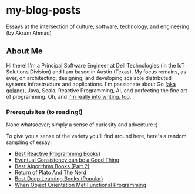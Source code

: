# my-blog-posts
Essays at the intersection of culture, software, technology, and engineering (by Akram Ahmad)

## About Me

Hi there! I'm a Principal Software Engineer at Dell Technologies (in the IoT Solutions Division) and I am based in Austin (Texas). My focus remains, as ever, on architecting, designing, and developing scalable distributed systems infrastructure and applications. I'm passionate about Go ([aka golang](http://programming-digressions.blogspot.com/2018/04/the-go-programming-language.html)), Java, Scala, Reactive Programming, AI, and perfecting the fine art of programming. Oh, and [I'm really into writing, too](http://programming-digressions.blogspot.com/2017/11/on-writing-or-how-i-write.html).

### Prerequisites (to reading!)

None whatsoever; simply a sense of curiosity and adventure :)

To give you a sense of the variety you'll find around here, here's a random sampling of essay:

- [Best Reactive Programming Books](http://programming-digressions.blogspot.com/2017/08/best-reactive-programming-books-this.html))
- [Eventual Consistency can be a Good Thing](http://programming-digressions.blogspot.com/2017/08/eventual-consistency-can-be-good-thing.html)
- [Best Algorithms Books (Part 2) ](http://programming-digressions.blogspot.com/2017/09/best-algorithms-books-part-2.html)
- [Return of Plato And The Nerd ](http://programming-digressions.blogspot.com/2017/10/return-of-plato-and-nerd.html)
- [Best Deep Learning Books (Popular) ](http://programming-digressions.blogspot.com/2017/09/best-deep-learning-books-popular.html)
- [When Object Orientation Met Functional Programming](http://programming-digressions.blogspot.com/2017/08/when-object-orientation-met-functional.html)
